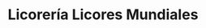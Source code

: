 ---
title: "Licorería Licores Mundiales"
url: /caracas/licoreria-licores-mundiales/
shop: alcohol
---